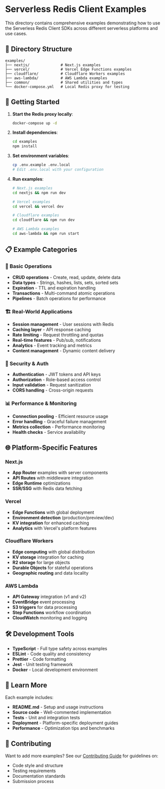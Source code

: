 # Serverless Redis Client Examples

This directory contains comprehensive examples demonstrating how to use the Serverless Redis Client SDKs across different serverless platforms and use cases.

## 📁 Directory Structure

```
examples/
├── nextjs/              # Next.js examples
├── vercel/              # Vercel Edge Functions examples  
├── cloudflare/          # Cloudflare Workers examples
├── aws-lambda/          # AWS Lambda examples
├── common/              # Shared utilities and types
└── docker-compose.yml   # Local Redis proxy for testing
```

## 🚀 Getting Started

1. **Start the Redis proxy locally**:
   ```bash
   docker-compose up -d
   ```

2. **Install dependencies**:
   ```bash
   cd examples
   npm install
   ```

3. **Set environment variables**:
   ```bash
   cp .env.example .env.local
   # Edit .env.local with your configuration
   ```

4. **Run examples**:
   ```bash
   # Next.js examples
   cd nextjs && npm run dev

   # Vercel examples  
   cd vercel && vercel dev

   # Cloudflare examples
   cd cloudflare && npm run dev

   # AWS Lambda examples
   cd aws-lambda && npm run start
   ```

## 📋 Example Categories

### 🔧 Basic Operations
- **CRUD operations** - Create, read, update, delete data
- **Data types** - Strings, hashes, lists, sets, sorted sets
- **Expiration** - TTL and expiration handling
- **Transactions** - Multi-command atomic operations
- **Pipelines** - Batch operations for performance

### 🏗️ Real-World Applications  
- **Session management** - User sessions with Redis
- **Caching layer** - API response caching
- **Rate limiting** - Request throttling and quotas
- **Real-time features** - Pub/sub, notifications
- **Analytics** - Event tracking and metrics
- **Content management** - Dynamic content delivery

### 🔐 Security & Auth
- **Authentication** - JWT tokens and API keys
- **Authorization** - Role-based access control
- **Input validation** - Request sanitization
- **CORS handling** - Cross-origin requests

### 📊 Performance & Monitoring
- **Connection pooling** - Efficient resource usage
- **Error handling** - Graceful failure management  
- **Metrics collection** - Performance monitoring
- **Health checks** - Service availability

## 🌐 Platform-Specific Features

### Next.js
- **App Router** examples with server components
- **API Routes** with middleware integration
- **Edge Runtime** optimizations
- **SSR/SSG** with Redis data fetching

### Vercel
- **Edge Functions** with global deployment
- **Environment detection** (production/preview/dev)
- **KV integration** for enhanced caching
- **Analytics** with Vercel's platform features

### Cloudflare Workers
- **Edge computing** with global distribution
- **KV storage** integration for caching
- **R2 storage** for large objects
- **Durable Objects** for stateful operations
- **Geographic routing** and data locality

### AWS Lambda
- **API Gateway** integration (v1 and v2)
- **EventBridge** event processing
- **S3 triggers** for data processing
- **Step Functions** workflow coordination
- **CloudWatch** monitoring and logging

## 🛠️ Development Tools

- **TypeScript** - Full type safety across examples
- **ESLint** - Code quality and consistency
- **Prettier** - Code formatting
- **Jest** - Unit testing framework
- **Docker** - Local development environment

## 📖 Learn More

Each example includes:
- **README.md** - Setup and usage instructions
- **Source code** - Well-commented implementation
- **Tests** - Unit and integration tests  
- **Deployment** - Platform-specific deployment guides
- **Performance** - Optimization tips and benchmarks

## 🤝 Contributing

Want to add more examples? See our [Contributing Guide](../CONTRIBUTING.md) for guidelines on:
- Code style and structure
- Testing requirements
- Documentation standards
- Submission process